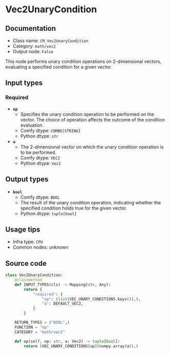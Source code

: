 # Vec2UnaryCondition
## Documentation
- Class name: `CM_Vec2UnaryCondition`
- Category: `math/vec2`
- Output node: `False`

This node performs unary condition operations on 2-dimensional vectors, evaluating a specified condition for a given vector.
## Input types
### Required
- **`op`**
    - Specifies the unary condition operation to be performed on the vector. The choice of operation affects the outcome of the condition evaluation.
    - Comfy dtype: `COMBO[STRING]`
    - Python dtype: `str`
- **`a`**
    - The 2-dimensional vector on which the unary condition operation is to be performed.
    - Comfy dtype: `VEC2`
    - Python dtype: `Vec2`
## Output types
- **`bool`**
    - Comfy dtype: `BOOL`
    - The result of the unary condition operation, indicating whether the specified condition holds true for the given vector.
    - Python dtype: `tuple[bool]`
## Usage tips
- Infra type: `CPU`
- Common nodes: unknown


## Source code
```python
class Vec2UnaryCondition:
    @classmethod
    def INPUT_TYPES(cls) -> Mapping[str, Any]:
        return {
            "required": {
                "op": (list(VEC_UNARY_CONDITIONS.keys()),),
                "a": DEFAULT_VEC2,
            }
        }

    RETURN_TYPES = ("BOOL",)
    FUNCTION = "op"
    CATEGORY = "math/vec2"

    def op(self, op: str, a: Vec2) -> tuple[bool]:
        return (VEC_UNARY_CONDITIONS[op](numpy.array(a)),)

```
